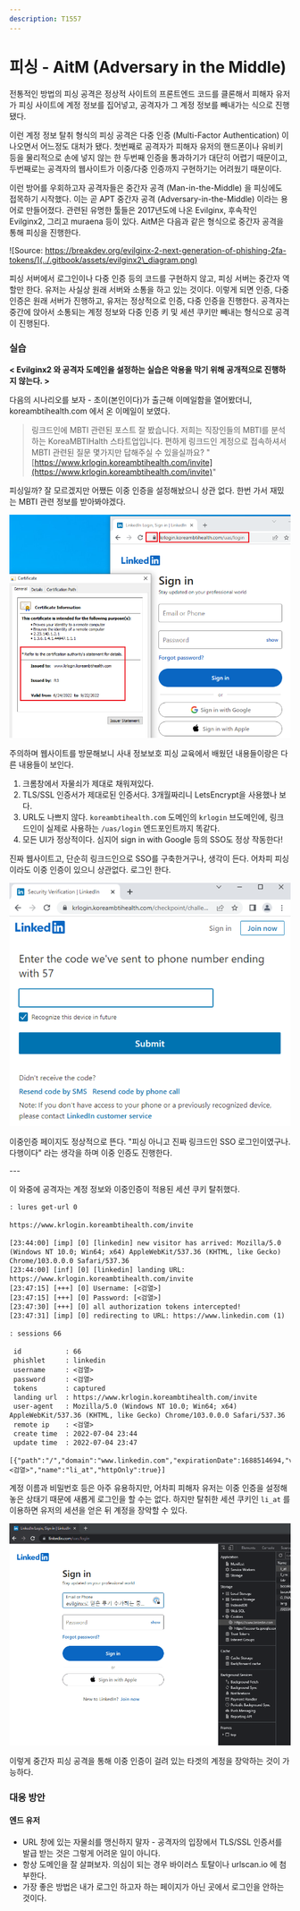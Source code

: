 ```yaml
---
description: T1557
---
```


# 피싱 - AitM (Adversary in the Middle)

전통적인 방법의 피싱 공격은 정상적 사이트의 프론트엔드 코드를 클론해서 피해자 유저가 피싱 사이트에 계정 정보를 집어넣고, 공격자가 그 계정 정보를 빼내가는 식으로 진행됐다.&#x20;

이런 계정 정보 탈취 형식의 피싱 공격은 다중 인증 (Multi-Factor Authentication) 이 나오면서 어느정도 대처가 됐다. 첫번째로 공격자가 피해자 유저의 핸드폰이나 유비키 등을 물리적으로 손에 넣지 않는 한 두번째 인증을 통과하기가 대단히 어렵기 때문이고, 두번째로는 공격자의 웹사이트가 이중/다중 인증까지 구현하기는 어려웠기 때문이다.&#x20;

이런 방어를 우회하고자 공격자들은 중간자 공격 (Man-in-the-Middle) 을 피싱에도 접목하기 시작했다. 이는 곧 APT 중간자 공격 (Adversary-in-the-Middle) 이라는 용어로 만들어졌다. 관련된 유명한 툴들은 2017년도에 나온 Evilginx, 후속작인 Evilginx2, 그리고 muraena 등이 있다. AitM은 다음과 같은 형식으로 중간자 공격을 통해 피싱을 진행한다.&#x20;

![Source: https://breakdev.org/evilginx-2-next-generation-of-phishing-2fa-tokens/](../.gitbook/assets/evilginx2\_diagram.png)

피싱 서버에서 로그인이나 다중 인증 등의 코드를 구현하지 않고, 피싱 서버는 중간자 역할만 한다. 유저는 사실상 원래 서버와 소통을 하고 있는 것이다. 이렇게 되면 인증, 다중인증은 원래 서버가 진행하고, 유저는 정상적으로 인증, 다중 인증을 진행한다. 공격자는 중간에 앉아서 소통되는 계정 정보와 다중 인증 키 및 세션 쿠키만 빼내는 형식으로 공격이 진행된다.&#x20;

### 실습&#x20;

**< Evilginx2 와 공격자 도메인을 설정하는 실습은 악용을 막기 위해 공개적으로 진행하지 않는다. >** &#x20;

다음의 시나리오를 보자 - 초이(본인이다)가 출근해 이메일함을 열어봤더니, koreambtihealth.com 에서 온 이메일이 보였다.&#x20;

> 링크드인에 MBTI 관련된 포스트 잘 봤습니다. 저희는 직장인들의 MBTI를 분석하는 KoreaMBTIHalth 스타트업입니다. 편하게 링크드인 계정으로 접속하셔서 MBTI 관련된 질문 몇가지만 답해주실 수 있을실까요? "[https://www.krlogin.koreambtihealth.com/invite](https://www.krlogin.koreambtihealth.com/invite)"

피싱일까? 잘 모르겠지만 어쨌든 이중 인증을 설정해놨으니 상관 없다. 한번 가서 재밌는 MBTI 관련 정보를 받아봐야겠다.&#x20;

![](../.gitbook/assets/evilginx-hmm.png)

주의하며 웹사이트를 방문해보니 사내 정보보호 피싱 교육에서 배웠던 내용들이랑은 다른 내용들이 보인다.&#x20;

1. 크롬창에서 자물쇠가 제대로 채워져있다.&#x20;
2. TLS/SSL 인증서가 제대로된 인증서다. 3개월짜리니 LetsEncrypt을 사용했나 보다.&#x20;
3. URL도 나쁘지 않다. `koreambtihealth.com` 도메인의 `krlogin` 브도메인에, 링크드인이 실제로 사용하는 `/uas/login` 엔드포인트까지 똑같다.&#x20;
4. 모든 UI가 정상적이다. 심지어 sign in with Google 등의 SSO도 정상 작동한다!&#x20;

진짜 웹사이트고, 단순히 링크드인으로 SSO를 구축한거구나, 생각이 든다. 어차피 피싱이라도 이중 인증이 있으니 상관없다. 로그인 한다.&#x20;



![](<../.gitbook/assets/image (9) (2).png>)

이중인증 페이지도 정상적으로 뜬다. "피싱 아니고 진짜 링크드인 SSO 로그인이였구나. 다행이다" 라는 생각을 하며 이중 인증도 진행한다.&#x20;



\---&#x20;

이 와중에 공격자는 계정 정보와 이중인증이 적용된 세션 쿠키 탈취했다.&#x20;

```
: lures get-url 0

https://www.krlogin.koreambtihealth.com/invite

[23:44:00] [imp] [0] [linkedin] new visitor has arrived: Mozilla/5.0 (Windows NT 10.0; Win64; x64) AppleWebKit/537.36 (KHTML, like Gecko) Chrome/103.0.0.0 Safari/537.36
[23:44:00] [inf] [0] [linkedin] landing URL: https://www.krlogin.koreambtihealth.com/invite
[23:47:15] [+++] [0] Username: [<검열>]
[23:47:15] [+++] [0] Password: [<검열>]
[23:47:30] [+++] [0] all authorization tokens intercepted!
[23:47:31] [imp] [0] redirecting to URL: https://www.linkedin.com (1)

: sessions 66

 id           : 66
 phishlet     : linkedin
 username     : <검열>
 password     : <검열>
 tokens       : captured
 landing url  : https://www.krlogin.koreambtihealth.com/invite
 user-agent   : Mozilla/5.0 (Windows NT 10.0; Win64; x64) AppleWebKit/537.36 (KHTML, like Gecko) Chrome/103.0.0.0 Safari/537.36
 remote ip    : <검열>
 create time  : 2022-07-04 23:44
 update time  : 2022-07-04 23:47

[{"path":"/","domain":"www.linkedin.com","expirationDate":1688514694,"value":"<검열>","name":"li_at","httpOnly":true}]
```

계정 이름과 비밀번호 등은 아주 유용하지만, 어차피 피해자 유저는 이중 인증을 설정해놓은 상태기 때문에 새롭게 로그인을 할 수는 없다. 하지만 탈취한 세션 쿠키인 `li_at` 를 이용하면 유저의 세션을 얻은 뒤 계정을 장악할 수 있다. &#x20;

![](../.gitbook/assets/evilginx-demo.gif)

이렇게 중간자 피싱 공격을 통해 이중 인증이 걸려 있는 타겟의 계정을 장악하는 것이 가능하다.&#x20;

### 대응 방안&#x20;

#### 엔드 유저&#x20;

* URL 창에 있는 자물쇠를 맹신하지 말자 - 공격자의 입장에서 TLS/SSL 인증서를 발급 받는 것은 그렇게 어려운 일이 아니다.&#x20;
* 항상 도메인을 잘 살펴보자. 의심이 되는 경우 바이러스 토탈이나 urlscan.io 에 첨부한다.&#x20;
* 가장 좋은 방법은 내가 로그인 하고자 하는 페이지가 아닌 곳에서 로그인을 안하는 것이다.&#x20;

